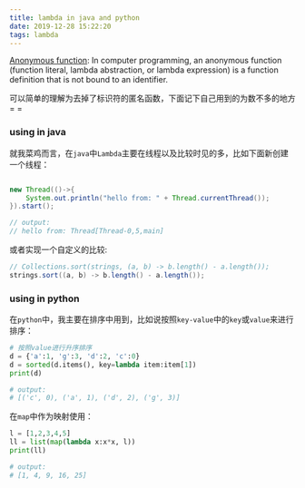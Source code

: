 ```yaml
---
title: lambda in java and python
date: 2019-12-28 15:22:20
tags: lambda
---
```


[Anonymous function](https://en.wikipedia.org/wiki/Anonymous_function): In computer programming, an anonymous function (function literal, lambda abstraction, or lambda expression) is a function definition that is not bound to an identifier. 

<!--more-->
可以简单的理解为去掉了标识符的匿名函数，下面记下自己用到的为数不多的地方= =

### using in java

就我菜鸡而言，在`java`中`Lambda`主要在线程以及比较时见的多，比如下面新创建一个线程：

```java

new Thread(()->{
    System.out.println("hello from: " + Thread.currentThread());
}).start();

// output:
// hello from: Thread[Thread-0,5,main]
```

或者实现一个自定义的比较:

```java
// Collections.sort(strings, (a, b) -> b.length() - a.length());
strings.sort((a, b) -> b.length() - a.length());
```

### using in python

在`python`中，我主要在排序中用到，比如说按照`key-value`中的`key`或`value`来进行排序：

```python
# 按照value进行升序排序
d = {'a':1, 'g':3, 'd':2, 'c':0}
d = sorted(d.items(), key=lambda item:item[1])
print(d)

# output:
# [('c', 0), ('a', 1), ('d', 2), ('g', 3)]
```

在`map`中作为映射使用：

```python
l = [1,2,3,4,5]
ll = list(map(lambda x:x*x, l))
print(ll)

# output:
# [1, 4, 9, 16, 25]
```
